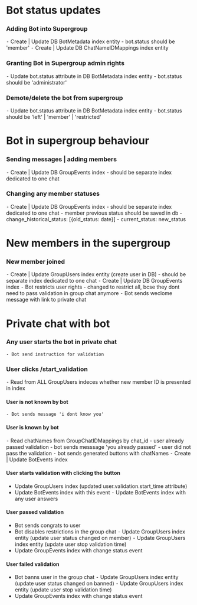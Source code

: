 
# Bot status updates

### Adding Bot into Supergroup 
 ⁃ Create | Update DB BotMetadata index entity
    - bot.status should be 'member'
 ⁃ Create | Update DB ChatNameIDMappings index entity

### Granting Bot in Supergroup admin rights
 ⁃ Update bot.status attribute in DB BotMetadata index entity
    - bot.status should be 'administrator'

### Demote/delete the bot from supergroup
 ⁃ Update bot.status attribute in DB BotMetadata index entity
    - bot.status should be 'left' | 'member' | 'restricted'


# Bot in supergroup behaviour

### Sending messages | adding members
 ⁃ Create | Update DB GroupEvents index
    - should be separate index dedicated to one chat

### Changing any member statuses 
 ⁃ Create | Update DB GroupEvents index
    - should be separate index dedicated to one chat
    - member previous status should be saved in db
        - change_historical_status: [{old_status: date}]
        - current_status: new_status


# New members in the supergroup

### New member joined
 ⁃ Create | Update GroupUsers index entity (create user in DB)
     - should be separate index dedicated to one chat
 ⁃ Create | Update DB GroupEvents index
 ⁃ Bot restricts user rights - changed to restrict all, bcse they dont need to pass validation in group chat anymore
 ⁃ Bot sends weclome message with link to private chat


# Private chat with bot

### Any user starts the bot in private chat
    - Bot send instruction for validation

### User clicks /start_validation
 ⁃ Read from ALL GroupUsers indeces whether new member ID is presented in index

#### User is not known by bot
    - Bot sends message 'i dont know you'

#### User is known by bot
 ⁃ Read chatNames from GroupChatIDMappings by chat_id
    - user already passed validation
        - bot sends messsage 'you already passed'
    - user did not pass the validation
        ⁃ bot sends generated buttons with chatNames
        ⁃ Create | Update BotEvents index

#### User starts validation with clicking the button
 - Update GroupUsers index (updated user.validation.start_time attribute)
 - Update BotEvents index with this event
 ⁃ Update BotEvents index with any user answers

#### User passed validation
 - Bot sends congrats to user
 - Bot disables restrictions in the group chat
 ⁃ Update GroupUsers index entity (update user status changed on member)
 ⁃ Update GroupUsers index entity (update user stop validation time)
 - Update GroupEvents index with change status event

#### User failed validation
 - Bot banns user in the group chat
 ⁃ Update GroupUsers index entity (update user status changed on banned)
 ⁃ Update GroupUsers index entity (update user stop validation time)
 - Update GroupEvents index with change status event
